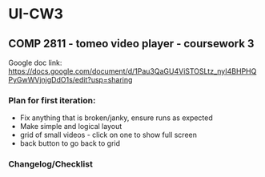 # UI-CW3

## COMP 2811 - tomeo video player - coursework 3

Google doc link: https://docs.google.com/document/d/1Pau3QaGU4ViSTOSLtz_nyI4BHPHQPyGwWVjnjgDdO1s/edit?usp=sharing

### Plan for first iteration:
- Fix anything that is broken/janky, ensure runs as expected
- Make simple and logical layout
- grid of small videos - click on one to show full screen
- back button to go back to grid



### Changelog/Checklist

